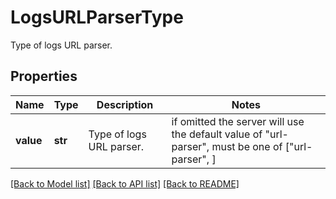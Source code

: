 # LogsURLParserType

Type of logs URL parser.
## Properties
Name | Type | Description | Notes
------------ | ------------- | ------------- | -------------
**value** | **str** | Type of logs URL parser. |  if omitted the server will use the default value of "url-parser",  must be one of ["url-parser", ]

[[Back to Model list]](README.md#documentation-for-models) [[Back to API list]](README.md#documentation-for-api-endpoints) [[Back to README]](README.md)


